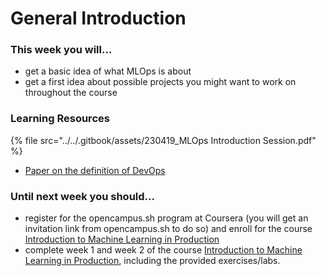 # General Introduction

### This week you will...

* get a basic idea of what MLOps is about
* get a first idea about possible projects you might want to work on throughout the course

### Learning Resources

{% file src="../../.gitbook/assets/230419_MLOps Introduction Session.pdf" %}

* [Paper on the definition of DevOps](https://ieeexplore.ieee.org/document/10081336)

### Until next week you should...

* register for the opencampus.sh program at Coursera (you will get an invitation link from opencampus.sh to do so) and enroll for the course [Introduction to Machine Learning in Production](https://www.coursera.org/learn/introduction-to-machine-learning-in-production/)
* complete week 1 and week 2 of the course [Introduction to Machine Learning in Production](https://www.coursera.org/learn/introduction-to-machine-learning-in-production/), including the provided exercises/labs.

